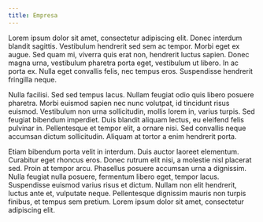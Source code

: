 ```yaml
---
title: Empresa
---
```


Lorem ipsum dolor sit amet, consectetur adipiscing elit. Donec interdum blandit sagittis. Vestibulum hendrerit sed sem ac tempor. Morbi eget ex augue. Sed quam mi, viverra quis erat non, hendrerit luctus sapien. Donec magna urna, vestibulum pharetra porta eget, vestibulum ut libero. In ac porta ex. Nulla eget convallis felis, nec tempus eros. Suspendisse hendrerit fringilla neque.

Nulla facilisi. Sed sed tempus lacus. Nullam feugiat odio quis libero posuere pharetra. Morbi euismod sapien nec nunc volutpat, id tincidunt risus euismod. Vestibulum non urna sollicitudin, mollis lorem in, varius turpis. Sed feugiat bibendum imperdiet. Duis blandit aliquam lectus, eu eleifend felis pulvinar in. Pellentesque et tempor elit, a ornare nisi. Sed convallis neque accumsan dictum sollicitudin. Aliquam at tortor a enim hendrerit porta.

Etiam bibendum porta velit in interdum. Duis auctor laoreet elementum. Curabitur eget rhoncus eros. Donec rutrum elit nisi, a molestie nisl placerat sed. Proin at tempor arcu. Phasellus posuere accumsan urna a dignissim. Nulla feugiat nulla posuere, fermentum libero eget, tempor lacus. Suspendisse euismod varius risus et dictum. Nullam non elit hendrerit, luctus ante et, vulputate neque. Pellentesque dignissim mauris non turpis finibus, et tempus sem pretium. Lorem ipsum dolor sit amet, consectetur adipiscing elit.